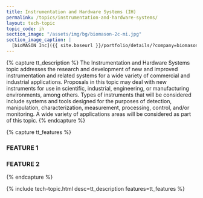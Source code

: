 ```yaml
---
title: Instrumentation and Hardware Systems (IH)
permalink: /topics/instrumentation-and-hardware-systems/
layout: tech-topic
topic_code: ih
section_image: "/assets/img/bg/biomason-2c-mi.jpg"
section_image_caption: |
  [bioMASON Inc]({{ site.baseurl }}/portfolio/details/?company=biomason-inc#biomason-inc) interior and exterior façade tile made with biocement, which is less costly and more sustainable than its traditional counterpart
---
```

{% capture tt_description %}
The Instrumentation and Hardware Systems topic addresses the research and development of new and improved instrumentation and related systems for a wide variety of commercial and industrial applications. Proposals in this topic may deal with new instruments for use in scientific, industrial, engineering, or manufacturing environments, among others. Types of instruments that will be considered include systems and tools designed for the purposes of detection, manipulation, characterization, measurement, processing, control, and/or monitoring. A wide variety of applications areas will be considered as part of this topic.
{% endcapture %}

{% capture tt_features %}
<div class="usa-section usa-content usa-grid">
  <h3>FEATURE 1</h3>
</div>

<div class="background-light-blue">
  <div class="usa-section usa-content usa-grid">
    <h3>FEATURE 2</h3>
  </div>
</div>
{% endcapture %}

{% include tech-topic.html desc=tt_description features=tt_features %}
